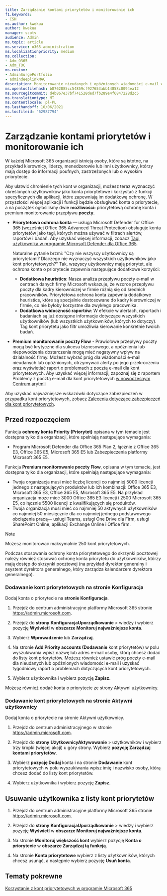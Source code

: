 ```yaml
---
title: Zarządzanie kontami priorytetów i monitorowanie ich
f1.keywords:
- CSH
ms.author: kwekua
author: kwekua
manager: scotv
audience: Admin
ms.topic: article
ms.service: o365-administration
ms.localizationpriority: medium
ms.collection:
- Adm_O365
- Adm_TOC
ms.custom:
- AdminSurgePortfolio
- admindeeplinkMAC
description: Monitorowanie nieudanych i opóźnionych wiadomości e-mail wysyłanych na lub z kont o wysokim wpływie na działalność.
ms.openlocfilehash: b8762885cc54859cf927653abb14858c0094ea12
ms.sourcegitcommit: d4b867e37bf741528ded7fb289e4f6847228d2c5
ms.translationtype: MT
ms.contentlocale: pl-PL
ms.lasthandoff: 10/06/2021
ms.locfileid: "62987794"
---
```

# <a name="manage-and-monitor-priority-accounts"></a>Zarządzanie kontami priorytetów i monitorowanie ich

W każdej Microsoft 365 organizacji istnieją osoby, które są istotne, na przykład kierownicy, liderzy, menedżerowie lub inni użytkownicy, którzy mają dostęp do informacji poufnych, zastrzeżonych lub o wysokim priorytecie.

Aby ułatwić chronienie tych kont w organizacji, możesz teraz wyznaczyć określonych użytkowników jako konta priorytetowe i korzystać z funkcji specyficznych dla aplikacji, które zapewniają im dodatkową ochronę. W przyszłości więcej aplikacji i funkcji będzie obsługiwać konta o priorytecie, a na początek ogłosiliśmy dwie **możliwości:** priorytetową ochronę konta i premium monitorowanie przepływu **poczty**.

- **Priorytetowa ochrona konta** — usługa Microsoft Defender for Office 365 (wcześniej Office 365 Advanced Threat Protection) obsługuje konta priorytetów jako tagi, których można używać w filtrach alertów, raportów i badań. Aby uzyskać więcej informacji, zobacz [Tagi użytkownika w programie Microsoft Defender dla Office 365](../../security/office-365-security/user-tags.md).

  Naturalne pytanie brzmi: "Czy nie wszyscy użytkownicy są priorytetami? Dlaczego nie wyznaczyć wszystkich użytkowników jako kont priorytetowych?" Tak, wszyscy użytkownicy mają priorytet, ale ochrona konta o priorytecie zapewnia następujące dodatkowe korzyści:

  - **Dodatkowa heuristics**: Nasza analiza przepływu poczty e-mail w centrach danych firmy Microsoft wskazuje, że wzorce przepływu poczty dla kadry kierowniczej w firmie różnią się od średnich pracowników. Priorytetowa ochrona konta zapewnia dodatkowe heuristics, które są specjalnie dostosowane do kadry kierowniczej w firmie, co nie byłoby korzystne dla zwykłego pracownika.
  - **Dodatkowa widoczność raportów**: W efekcie w alertach, raportach i badaniach są już dostępne informacje dotyczące wszystkich użytkowników (lub wszystkich użytkowników, których to dotyczy). Tag kont priorytetu jako filtr umożliwia kierowanie konkretnie twoich badań.

- **Premium monitorowanie poczty Flow** - Prawidłowe przepływy poczty mogą być krytyczne dla sukcesu biznesowego, a opóźnienia lub niepowodzenia dostarczenia mogą mieć negatywny wpływ na działalność firmy. Możesz wybrać próg dla wiadomości e-mail nieudanych lub opóźnionych, otrzymywać alerty po jego przekroczeniu oraz wyświetlać raport o problemach z pocztą e-mail dla kont priorytetowych. Aby uzyskać więcej informacji, zapoznaj się z raportem Problemy z pocztą e-mail dla kont priorytetowych [w nowoczesnym Centrum arytmii](/exchange/monitoring/mail-flow-reports/mfr-email-issues-for-priority-accounts-report)

Aby uzyskać najważniejsze wskazówki dotyczące zabezpieczeń w przypadku kont priorytetowych, zobacz [Zalecenia dotyczące zabezpieczeń dla kont priorytetowych](../../security/office-365-security/security-recommendations-for-priority-accounts.md).

## <a name="before-you-begin"></a>Przed rozpoczęciem

Funkcja **ochrony konta Priority (Priorytet)** opisana w tym temacie jest dostępna tylko dla organizacji, które spełniają następujące wymagania:

- Program Microsoft Defender dla Office 365 Plan 2, łącznie z Office 365 E3, Office 365 E5, Microsoft 365 E5 lub Zabezpieczenia platformy Microsoft 365 E5.

Funkcja **Premium monitorowanie poczty Flow**, opisana w tym temacie, jest dostępna tylko dla organizacji, które spełniają następujące wymagania:

- Twoja organizacja musi mieć liczbę licencji co najmniej 5000 licencji jednego z następujących produktów lub ich kombinacji: Office 365 E3, Microsoft 365 E3, Office 365 E5, Microsoft 365 E5. Na przykład organizacja może mieć 3000 Office 365 E3 licencji i 2500 Microsoft 365 E5, co łącznie 5500 licencji z kwalifikujących się produktów.
- Twoja organizacja musi mieć co najmniej 50 aktywnych użytkowników co najmniej 50 miesięcznie dla co najmniej jednego podstawowego obciążenia pracą— usługi Teams, usługi One Drive dla Firm, usługi SharePoint Online, aplikacji Exchange Online i Office firm.

> [!NOTE]
> Możesz monitorować maksymalnie 250 kont priorytetowych.

Podczas stosowania ochrony konta priorytetowego do skrzynki pocztowej należy również stosować ochronę konta priorytetu do użytkowników, którzy mają dostęp do skrzynki pocztowej (na przykład dyrektor generalny i asystent dyrektora generalnego, który zarządza kalendarzem dyrektora generalnego).

### <a name="add-priority-accounts-from-the-setup-page"></a>Dodawanie kont priorytetowych na stronie Konfiguracja

Dodaj konta o priorytecie na **stronie Konfiguracja**.

1. Przejdź do centrum administracyjne platformy Microsoft 365 stronie <a href="https://go.microsoft.com/fwlink/p/?linkid=2024339" target="_blank">https://admin.microsoft.com</a>.

2. Przejdź do **strony** **KonfiguracjaUporządkowanie** >  wiedzy i wybierz pozycję **Wyświetl** w **obszarze Monitoruj najważniejsze konta**.

3. Wybierz **Wprowadzenie** lub **Zarządzaj**.

4. Na stronie **Add Priority accounts (Dodawanie** kont priorytetów) w polu wyszukiwania wpisz nazwę lub adres e-mail osoby, którą chcesz dodać do listy kont priorytetów. Możesz również ustawić próg poczty e-mail dla nieudanych lub opóźnionych wiadomości e-mail i uzyskać tygodniowy raport o problemach dotyczących kont priorytetowych.

5. Wybierz użytkownika i wybierz pozycję **Zapisz**.

Możesz również dodać konta o priorytecie ze strony Aktywni użytkownicy.

### <a name="add-priority-accounts-from-active-users-page"></a>Dodawanie kont priorytetowych na stronie Aktywni użytkownicy

Dodaj konta o priorytecie na stronie Aktywni użytkownicy.

1. Przejdź do centrum administracyjnego w stronie <a href="https://go.microsoft.com/fwlink/p/?linkid=2024339" target="_blank">https://admin.microsoft.com</a>.

2. Przejdź do **strony** **UżytkownicyAktywowanie** >  użytkowników i wybierz trzy kropki (więcej akcji) u góry strony. Wybierz **pozycję Zarządzaj kontami priorytetów**.

3. Wybierz **pozycję Dodaj** konta i na stronie **Dodawanie** kont priorytetowych w polu wyszukiwania wpisz imię i nazwisko osoby, którą chcesz dodać do listy kont priorytetów.

4. Wybierz użytkownika i wybierz pozycję **Zapisz**.

## <a name="remove-a-user-from-the-priority-accounts-list"></a>Usuwanie użytkownika z listy kont priorytetów

1. Przejdź do centrum administracyjne platformy Microsoft 365 stronie <a href="https://go.microsoft.com/fwlink/p/?linkid=2024339" target="_blank">https://admin.microsoft.com</a>.

2. Przejdź do **strony** **KonfiguracjaUporządkowanie** >  wiedzy i wybierz pozycję **Wyświetl** w **obszarze Monitoruj najważniejsze konta**.

3. Na stronie **Monitoruj większość kont** wybierz pozycję **Konta o priorytecie** w **obszarze Zarządzaj tą funkcją**.

4. Na stronie **Konta priorytetowe** wybierz z listy użytkowników, których chcesz usunąć, a następnie wybierz pozycję **Usuń konta**.

## <a name="related-topics"></a>Tematy pokrewne

[Korzystanie z kont priorytetowych w programie Microsoft 365](https://techcommunity.microsoft.com/t5/microsoft-365-blog/using-priority-accounts-in-microsoft-365/ba-p/1873314)

